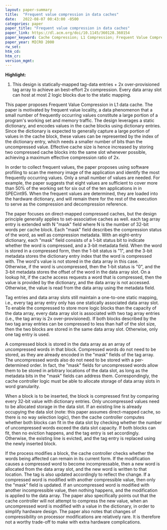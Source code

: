 ```yaml
---
layout: paper-summary
title:  "Frequent value compression in data caches"
date:   2022-08-07 00:43:00 -0500
categories: paper
paper_title: "Frequent value compression in data caches"
paper_link: https://dl.acm.org/doi/10.1145/360128.360154
paper_keyword: Cache Compression; L1 Compression; Frequent Value Compression
paper_year: MICRO 2000
rw_set:
htm_cd:
htm_cr:
version_mgmt:
---
```


**Highlight:**

1. This design is statically-mapped tag-data entries + 2x over-provisioned tag array to achieve an best-effort
2x compression. Every data array slot can host at most 2 logic blocks due to the static mapping.



This paper proposes Frequent Value Compression in L1 data cache. The paper is motivated by frequent value locality,
a data phenomenon that a small number of frequently occurring values constitute a large portion of a program's working
set and memory traffic.
The design leverages a static dictionary, and encodes values in the cache blocks using dictionary entries. 
Since the dictionary is expected to generally capture a large portion of values in the 
cache block, these values can be represented by the index of the dictionary entry, which needs a smaller number of bits
than the uncompressed value. 
Effective cache size is hence increased by storing two compressed cache blocks into the same slot whenever possible,
achieving a maximum effective compression ratio of 2x.

In order to collect frequent values, the paper proposes using software profiling to scan the memory image of the 
application and identify the most frequently occurring values.
Only a small number of values are needed. For example, the paper suggests that eight values are sufficient to cover
more than 50% of the working set for six out of the ten applications in in SPECint95.
When the frequent values are determined, they are loaded into the hardware dictionary, and will remain there for the 
rest of the execution to serve as the compression and decompression reference.

The paper focuses on direct-mapped compressed caches, but the design principle generally applies to set-associative
caches as well.
each tag array entry is extended with N "mask" field where N is the number of 32-bit words per cache block.
Each "mask" field describes the compression status of the word, as well as compression metadata.
With an eight-entry dictionary, each "mask" field consists of a 1-bit status bit to indicate whether the word is
compressed, and a 3-bit metadata field.
When the word is stored in a compressed form, then the 1-bit status is "1", and the 3-bit metadata stores 
the dictionary entry index that the word is compressed with. 
The word's value is not stored in the data array in this case.
Otherwise, if the word is uncompressed, then the 1-bit status is "0", and the 3-bit metadata stores the offset
of the word in the data array slot.
On a lookup hit, if the cache access requests a word that is compressed, then the value is provided by the 
dictionary, and the data array is not accessed. Otherwise, the value is read from the data array using the 
metadata field.

Tag entries and data array slots still maintain a one-to-one static mapping, i.e., every tag array entry only has
one statically associated data array slot.
To enable the compressed to store more logic blocks than the capacity of the data array, every data array slot
is associated with two tag array entries (i.e., the tag array is 2x over-provisioned).
If both blocks described by the two tag array entries can be compressed to less than half of the slot size,
then the two blocks are stored in the same data array slot. Otherwise, only one tag entry is used.

A compressed block is stored in the data array as an array of uncompressed words in that block. Compressed 
words do not need to be stored, as they are already encoded in the "mask" fields of the tag array.
The uncompressed words also do not need to be stored with a per-determined order. In fact, the "mask"
fields for uncompressed words allow them to be stored in arbitrary locations of the data slot, 
as long as the metadata bits in the "mask" fields can address them.
Correspondingly, the cache controller logic must be able to allocate storage of data array slots in word granularity.

When a block is to be inserted, the block is compressed first by comparing every 32-bit value with dictionary entries.
Only uncompressed values need to be allocated storage in the data slot.
If an existing line is already occupying the data slot (note: this paper assumes direct-mapped cache, so there is
no way selection logic), then the cache controller computes whether both blocks can fit in the data slot by
checking whether the number of uncompressed words exceed the data slot capacity.
If both blocks can fit, then no eviction happens, and the tag entry is set accordingly. 
Otherwise, the existing line is evicted, and the tag entry is replaced using the newly inserted block.

If the process modifies a block, the cache controller checks whether the words being affected can remain in its
current form. If the modification causes a compressed word to become incompressable, then a new word is 
allocated from the data array slot, and the new word is written to that location. The tag is also updated accordingly
to reflect the change.
If a compressed word is modified with another compressible value, then only the "mask" field is updated.
If an uncompressed word is modified with another incompressible value, then nothing happens, and the 
modification is applied to the data array.
The paper also specifically points out that the cache controller will not attempt to compress the new value, when 
an uncompressed word is modified with a value in the dictionary, in order to simplify hardware design.
The paper also notes that changes of compressibility on processor modifications are relatively rare.
It is therefore not a worthy trade-off to make with extra hardware complications.
